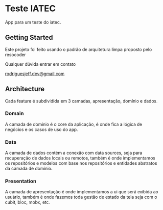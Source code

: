 # Teste IATEC

App para um teste do iatec.

## Getting Started

Este projeto foi feito usando o padrão de arquitetura limpa proposto pelo resocoder

Qualquer dúvida entrar em contato

rodriguesjeff.dev@gmail.com

## Architecture

Cada feature é subdividida em 3 camadas, apresentação, domínio e dados.

### Domain
A camada de domínio é o core da aplicação, é onde fica a lógica de negócios e os casos de uso do app.

### Data
A camada de dados contém a conexão com data sources, seja para recuperação de dados locais ou remotos, também é onde implementamos os repositórios e modelos com base nos repositórios e entidades abstratos da camada de domínio.

### Presentation
A camada de apresentação é onde implementamos a ui que será exibida ao usuário, também é onde fazemos toda gestão de estado da tela seja com o cubit, bloc, mobx, etc.


